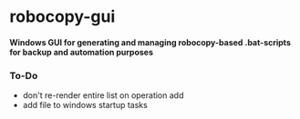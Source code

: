 # robocopy-gui

#### Windows GUI for generating and managing robocopy-based .bat-scripts for backup and automation purposes 


### To-Do

- don't re-render entire list on operation add
- add file to windows startup tasks
